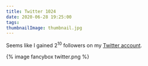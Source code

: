 ```yaml
---
title: Twitter 1024
date: 2020-06-28 19:25:00
tags:
thumbnailImage: thumbnail.jpg
---
```


Seems like I gained 2<sup>10</sup> followers on my [Twitter account](https://twitter.com/Sacret19).
<!-- more -->
{% image fancybox twitter.png %}